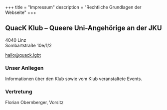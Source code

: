 +++
title = "Impressum"
description = "Rechtliche Grundlagen der Webseite"
+++

## QuacK Klub – Queere Uni-Angehörige an der JKU

4040 Linz<br>
Sombartstraße 10e/1/2

[hallo@quack.lgbt](mailto:QuacK%20Klub<hallo@quack.lgbt>)

### Unser Anliegen

Informationen über den Klub sowie vom Klub veranstaltete Events.

### Vertretung

Florian Obernberger, Vorsitz
